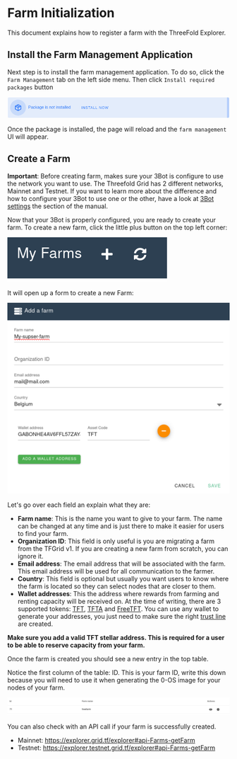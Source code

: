 # Farm Initialization

This document explains how to register a farm with the ThreeFold Explorer.


## Install the Farm Management Application

Next step is to install the farm management application. To do so, click the `Farm Management` tab on the left side menu.
Then click `Install required packages` button

![install_package](./img/install_packages.png)

Once the package is installed, the page will reload and the `farm management` UI will appear.

## Create a Farm

**Important**:
Before creating farm, makes sure your 3Bot is configure to use the network you want to use. The Threefold Grid has 2 different networks, Mainnet and Testnet. If you want to learn more about the difference and how to configure your 3Bot to use one or the other, have a look at [3Bot settings](3bot_settings.md#manage-identities) the section of the manual.

Now that your 3Bot is properly configured, you are ready to create your farm. To create a new farm, click the little plus button on the top left corner:

![add farm](./img/add_farm.png)

It will open up a form to create a new Farm:

![new farm](./img/new_farm.png)

Let's go over each field an explain what they are:

* **Farm name**: This is the name you want to give to your farm. The name can be changed at any time and is just there to make it easier for users to find your farm.
* **Organization ID**: This field is only useful is you are migrating a farm from the TFGrid v1. If you are creating a new farm from scratch, you can ignore it.
* **Email address**: The email address that will be associated with the farm. This email address will be used for all communication to the farmer.
* **Country**: This field is optional but usually you want users to know where the farm is located so they can select nodes that are closer to them.
* **Wallet addresses**: This the address where rewards from farming and renting capacity will be received on. At the time of writing, there are 3 supported tokens: [TFT](https://wiki.threefold.io/#/terms_conditions_griduser?id=_5-use-of-threefold-tokens), [TFTA](https://wiki.threefold.io/#/terms_conditions_griduser?id=_5-use-of-threefold-tokens) and [FreeTFT](https://manual2.threefold.io/#/getting_started?id=claim-your-freetft). You can use any wallet to generate your addresses, you just need to make sure the right [trust line](https://www.stellar.org/developers/guides/concepts/assets.html) are created.

**Make sure you add a valid TFT stellar address. This is required for a user to be able to reserve capacity from your farm.**

Once the farm is created you should see a new entry in the top table.

Notice the first column of the table: ID. This is your farm ID, write this down because you will need to use it when generating the 0-OS image for your nodes of your farm.

![farm table](./img/farm_table.png)

You can also check with an API call if your farm is successfully created.
- Mainnet: https://explorer.grid.tf/explorer#api-Farms-getFarm
- Testnet: https://explorer.testnet.grid.tf/explorer#api-Farms-getFarm

<!-- !!!include:bootable_image -->